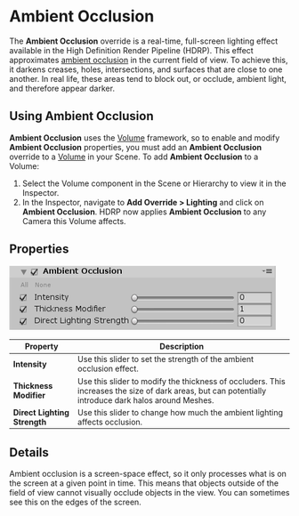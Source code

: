 # Ambient Occlusion

The **Ambient Occlusion** override is a real-time, full-screen lighting effect available in the High Definition Render Pipeline (HDRP). This effect approximates [ambient occlusion](https://en.wikipedia.org/wiki/Ambient_occlusion) in the current field of view. To achieve this, it darkens creases, holes, intersections, and surfaces that are close to one another. In real life, these areas tend to block out, or occlude, ambient light, and therefore appear darker.

## Using Ambient Occlusion

**Ambient Occlusion** uses the [Volume](Volumes.html) framework, so to enable and modify **Ambient Occlusion** properties, you must add an **Ambient Occlusion** override to a [Volume](Volumes.html) in your Scene. To add **Ambient Occlusion** to a Volume:

1. Select the Volume component in the Scene or Hierarchy to view it in the Inspector.
2. In the Inspector, navigate to **Add Override > Lighting** and click on **Ambient Occlusion**. 
   HDRP now applies **Ambient Occlusion** to any Camera this Volume affects.

## Properties

![](Images/OverrideAmbientOcclusion1.png)

| **Property**                 | **Description**                                              |
| ---------------------------- | ------------------------------------------------------------ |
| **Intensity**                | Use this slider to set the strength of the ambient occlusion effect. |
| **Thickness Modifier**       | Use this slider to modify the thickness of occluders. This increases the size of dark areas, but can potentially introduce dark halos around Meshes. |
| **Direct Lighting Strength** | Use this slider to change how much the ambient lighting affects occlusion. |

## Details

Ambient occlusion is a screen-space effect, so it only processes what is on the screen at a given point in time. This means that objects outside of the field of view cannot visually occlude objects in the view. You can sometimes see this on the edges of the screen.